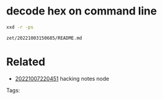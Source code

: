 # decode hex on command line
```bash
xxd -r -ps
```

` zet/20221003150685/README.md `

# Related

- [20221007220451](/zet/20221007220451/README.md) hacking notes node


Tags:

    
